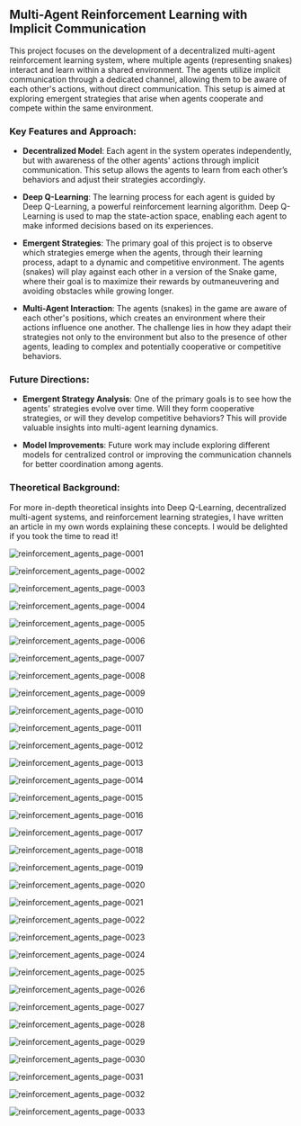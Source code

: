 ## Multi-Agent Reinforcement Learning with Implicit Communication




This project focuses on the development of a decentralized multi-agent reinforcement learning system, where multiple agents (representing snakes) interact and learn within a shared environment. The agents utilize implicit communication through a dedicated channel, allowing them to be aware of each other's actions, without direct communication. This setup is aimed at exploring emergent strategies that arise when agents cooperate and compete within the same environment.

### Key Features and Approach:

- **Decentralized Model**: Each agent in the system operates independently, but with awareness of the other agents' actions through implicit communication. This setup allows the agents to learn from each other’s behaviors and adjust their strategies accordingly.
  
- **Deep Q-Learning**: The learning process for each agent is guided by Deep Q-Learning, a powerful reinforcement learning algorithm. Deep Q-Learning is used to map the state-action space, enabling each agent to make informed decisions based on its experiences.
  
- **Emergent Strategies**: The primary goal of this project is to observe which strategies emerge when the agents, through their learning process, adapt to a dynamic and competitive environment. The agents (snakes) will play against each other in a version of the Snake game, where their goal is to maximize their rewards by outmaneuvering and avoiding obstacles while growing longer.

- **Multi-Agent Interaction**: The agents (snakes) in the game are aware of each other's positions, which creates an environment where their actions influence one another. The challenge lies in how they adapt their strategies not only to the environment but also to the presence of other agents, leading to complex and potentially cooperative or competitive behaviors.

### Future Directions:

- **Emergent Strategy Analysis**: One of the primary goals is to see how the agents' strategies evolve over time. Will they form cooperative strategies, or will they develop competitive behaviors? This will provide valuable insights into multi-agent learning dynamics.

- **Model Improvements**: Future work may include exploring different models for centralized control or improving the communication channels for better coordination among agents.

### Theoretical Background:

For more in-depth theoretical insights into Deep Q-Learning, decentralized multi-agent systems, and reinforcement learning strategies, I have written an article in my own words explaining these concepts. I would be delighted if you took the time to read it!



![reinforcement_agents_page-0001](https://github.com/user-attachments/assets/45afc4d4-fbdc-4357-ae10-cd0994427265)

![reinforcement_agents_page-0002](https://github.com/user-attachments/assets/9430c5de-d1c0-4fe1-b081-464d3e4477e4)

![reinforcement_agents_page-0003](https://github.com/user-attachments/assets/f29b7d03-e254-48ea-83b4-fde1f041b7d2)

![reinforcement_agents_page-0004](https://github.com/user-attachments/assets/6eefbe83-39ad-4bc3-b5fe-a74ddaa1a39e)

![reinforcement_agents_page-0005](https://github.com/user-attachments/assets/d11b0f51-28db-4d8a-b714-2e4d7a1a28ca)

![reinforcement_agents_page-0006](https://github.com/user-attachments/assets/3dec1e6f-e730-4a4e-9ad6-7c4e42a52568)

![reinforcement_agents_page-0007](https://github.com/user-attachments/assets/b0bc9337-46d0-42cb-8acd-5ed1336a62e5)

![reinforcement_agents_page-0008](https://github.com/user-attachments/assets/d1c9ccca-863d-45de-97e9-26162830135f)


![reinforcement_agents_page-0009](https://github.com/user-attachments/assets/b210ab7b-3c9c-4f6d-acae-f1c7245b69e1)


![reinforcement_agents_page-0010](https://github.com/user-attachments/assets/d095c380-866b-4c9a-b509-6af554ad9b6a)

![reinforcement_agents_page-0011](https://github.com/user-attachments/assets/5d03efcc-070f-47b8-a721-80e102434a62)


![reinforcement_agents_page-0012](https://github.com/user-attachments/assets/5734c95a-fd33-420b-a5cc-4c2ddf4f68cf)

![reinforcement_agents_page-0013](https://github.com/user-attachments/assets/7a41c705-009f-4a1f-affc-27254332cea1)

![reinforcement_agents_page-0014](https://github.com/user-attachments/assets/f8259e40-5101-4e55-ad99-8a55f76db4d2)

![reinforcement_agents_page-0015](https://github.com/user-attachments/assets/094ab49e-7bf6-4cd1-ae94-c51d6c565830)

![reinforcement_agents_page-0016](https://github.com/user-attachments/assets/e9e02b5c-a0dd-451d-a1ad-ddc1e3c43161)

![reinforcement_agents_page-0017](https://github.com/user-attachments/assets/66764018-03c6-4c95-b005-22e4bfffdfb3)

![reinforcement_agents_page-0018](https://github.com/user-attachments/assets/cb5712fa-0b5e-4c3a-9e90-e8321cad6d2d)

![reinforcement_agents_page-0019](https://github.com/user-attachments/assets/f2be5070-9e2d-404d-8f58-aa174b513538)

![reinforcement_agents_page-0020](https://github.com/user-attachments/assets/69ddc625-5cf1-49b1-b3c3-3aa09b390aac)


![reinforcement_agents_page-0021](https://github.com/user-attachments/assets/18314293-752a-4aee-a543-7c9193065c17)

![reinforcement_agents_page-0022](https://github.com/user-attachments/assets/4b27c444-6140-470a-8467-5021b8d0a7d4)

![reinforcement_agents_page-0023](https://github.com/user-attachments/assets/81699660-2d30-48d4-b391-25f2434ed291)

![reinforcement_agents_page-0024](https://github.com/user-attachments/assets/da738e73-e740-43ed-9543-162c525cd79f)

![reinforcement_agents_page-0025](https://github.com/user-attachments/assets/660ffd5b-ece1-491c-92bc-a87ffe8e5a70)

![reinforcement_agents_page-0026](https://github.com/user-attachments/assets/df1f47b7-7bae-4d0b-8f96-54ba47358fdc)

![reinforcement_agents_page-0027](https://github.com/user-attachments/assets/85c05239-a39c-48aa-97ef-82d39c5c54f6)

![reinforcement_agents_page-0028](https://github.com/user-attachments/assets/b3ba772a-2a7b-4915-a56a-98674ed23a44)

![reinforcement_agents_page-0029](https://github.com/user-attachments/assets/3670a046-97b3-453e-81c3-4c6dc406a05b)

![reinforcement_agents_page-0030](https://github.com/user-attachments/assets/71c7bd01-43d1-439c-be47-1c145b374b6e)

![reinforcement_agents_page-0031](https://github.com/user-attachments/assets/26683f7a-2757-4cd0-a225-9cf2009f3458)

![reinforcement_agents_page-0032](https://github.com/user-attachments/assets/41e8c19a-8940-4e43-94e6-7f148d7932d6)

![reinforcement_agents_page-0033](https://github.com/user-attachments/assets/f1dcff0f-1c8b-48a4-b349-44a9e8a8b58d)

